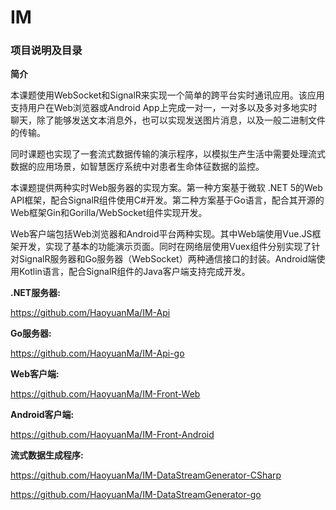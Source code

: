 # IM

### 项目说明及目录

**简介**

本课题使用WebSocket和SignalR来实现一个简单的跨平台实时通讯应用。该应用支持用户在Web浏览器或Android App上完成一对一，一对多以及多对多地实时聊天，除了能够发送文本消息外，也可以实现发送图片消息，以及一般二进制文件的传输。

同时课题也实现了一套流式数据传输的演示程序，以模拟生产生活中需要处理流式数据的应用场景，如智慧医疗系统中对患者生命体征数据的监控。 

本课题提供两种实时Web服务器的实现方案。第一种方案基于微软 .NET 5的Web API框架，配合SignalR组件使用C#开发。第二种方案基于Go语言，配合其开源的Web框架Gin和Gorilla/WebSocket组件实现开发。

Web客户端包括Web浏览器和Android平台两种实现。其中Web端使用Vue.JS框架开发，实现了基本的功能演示页面。同时在网络层使用Vuex组件分别实现了针对SignalR服务器和Go服务器（WebSocket）两种通信接口的封装。Android端使用Kotlin语言，配合SignalR组件的Java客户端支持完成开发。

**.NET服务器:**

https://github.com/HaoyuanMa/IM-Api

**Go服务器:**

https://github.com/HaoyuanMa/IM-Api-go

**Web客户端:**

https://github.com/HaoyuanMa/IM-Front-Web

**Android客户端:**
 
https://github.com/HaoyuanMa/IM-Front-Android

**流式数据生成程序:**

https://github.com/HaoyuanMa/IM-DataStreamGenerator-CSharp

https://github.com/HaoyuanMa/IM-DataStreamGenerator-go
